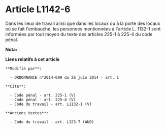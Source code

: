 # Article L1142-6

Dans les lieux de travail ainsi que dans les locaux ou à la porte des locaux où se fait l'embauche, les personnes mentionnées
à l'article L. 1132-1 sont informées par tout moyen du texte des articles 225-1 à 225-4 du code pénal.

**Nota:**



**Liens relatifs à cet article**

	**Modifié par**:

	  - ORDONNANCE n°2014-699 du 26 juin 2014 - art. 1

	**Cite**:

	  - Code pénal - art. 225-1 (V)
	  - Code pénal - art. 225-4 (V)
	  - Code du travail - art. L1132-1 (V)

	**Anciens textes**:

	  - Code du travail - art. L123-7 (AbD)
